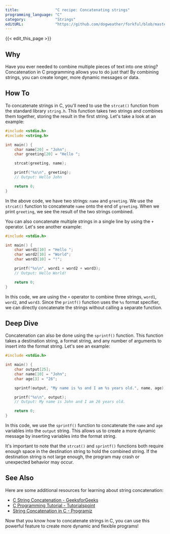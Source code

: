 ```yaml
---
title:                "C recipe: Concatenating strings"
programming_language: "C"
category:             "Strings"
editURL:              "https://github.com/dogweather/forkful/blob/master/content/en/c/concatenating-strings.md"
---
```


{{< edit_this_page >}}

## Why 

Have you ever needed to combine multiple pieces of text into one string? Concatenation in C programming allows you to do just that! By combining strings, you can create longer, more dynamic messages or data.

## How To

To concatenate strings in C, you'll need to use the `strcat()` function from the standard library `string.h`. This function takes two strings and combines them together, storing the result in the first string. Let's take a look at an example:

```C
#include <stdio.h>
#include <string.h>

int main() {
    char name[20] = "John";
    char greeting[20] = "Hello ";

    strcat(greeting, name);

    printf("%s\n", greeting);
    // Output: Hello John

    return 0;
}
```

In the above code, we have two strings: `name` and `greeting`. We use the `strcat()` function to concatenate `name` onto the end of `greeting`. When we print `greeting`, we see the result of the two strings combined.

You can also concatenate multiple strings in a single line by using the `+` operator. Let's see another example:

```C
#include <stdio.h>

int main() {
    char word1[10] = "Hello ";
    char word2[10] = "World";
    char word3[10] = "!";

    printf("%s\n", word1 + word2 + word3);
    // Output: Hello World!

    return 0;
}
```

In this code, we are using the `+` operator to combine three strings, `word1`, `word2`, and `word3`. Since the `printf()` function uses the `%s` format specifier, we can directly concatenate the strings without calling a separate function.

## Deep Dive 

Concatenation can also be done using the `sprintf()` function. This function takes a destination string, a format string, and any number of arguments to insert into the format string. Let's see an example:

```C
#include <stdio.h>

int main() {
    char output[25];
    char name[10] = "John";
    char age[3] = "26";

    sprintf(output, "My name is %s and I am %s years old.", name, age);

    printf("%s\n", output);
    // Output: My name is John and I am 26 years old.

    return 0;
}
```

In this code, we use the `sprintf()` function to concatenate the `name` and `age` variables into the `output` string. This allows us to create a more dynamic message by inserting variables into the format string.

It's important to note that the `strcat()` and `sprintf()` functions both require enough space in the destination string to hold the combined string. If the destination string is not large enough, the program may crash or unexpected behavior may occur.

## See Also 

Here are some additional resources for learning about string concatenation: 

- [C String Concatenation - GeeksforGeeks](https://www.geeksforgeeks.org/string-concatenation-in-c/)
- [C Programming Tutorial - Tutorialspoint](https://www.tutorialspoint.com/cprogramming/c_strings.htm)
- [String Concatenation in C - Programiz](https://www.programiz.com/c-programming/c-strings)

Now that you know how to concatenate strings in C, you can use this powerful feature to create more dynamic and flexible programs!
